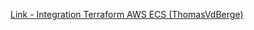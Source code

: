 [Link - Integration Terraform AWS ECS (ThomasVdBerge)](https://github.com/ThomasVdBerge/zabbix-docker-terraform)

